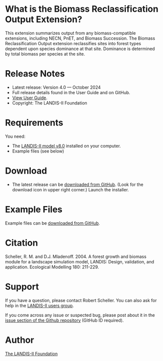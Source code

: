 # What is the Biomass Reclassification Output Extension?

This extension summarizes output from any biomass-compatible extensions, including NECN, PnET, and Biomass Succession. The Biomass Reclassification Output extension reclassifies sites into forest types dependent upon species dominance at that site. Dominance is determined by total biomass per species at the site.

# Release Notes

- Latest release: Version 4.0 — October 2024
- Full release details found in the User Guide and on GitHub.
- [View User Guide](https://github.com/LANDIS-II-Foundation/Extension-Output-Biomass-Reclass/blob/master/docs/LANDIS-II%20Biomass%20Reclass%20Output%20v4%20User%20Guide.pdf).
- Copyright: The LANDIS-II Foundation

# Requirements

You need:

- The [LANDIS-II model v8.0](http://www.landis-ii.org/install) installed on your computer.
- Example files (see below)

# Download

- The latest release can be [downloaded from GitHub](https://github.com/LANDIS-II-Foundation/Extension-Output-Biomass-Reclass/blob/master/deploy/installer/LANDIS-II-V8%20Output%20Biomass%20Reclass%204.0-setup.exe). (Look for the download icon in upper right corner.)  Launch the installer.

# Example Files

Example files can be [downloaded from GitHub](https://downgit.github.io/#/home?url=https://github.com/LANDIS-II-Foundation/Extension-Output-Biomass-Reclass/tree/master/testings/Core8-BiomassReclass4.0).

# Citation

Scheller, R. M. and D.J. Mladenoff. 2004. A forest growth and biomass module for a landscape simulation model, LANDIS: Design, validation, and application. Ecological Modelling 180: 211-229.

# Support

If you have a question, please contact Robert Scheller. 
You can also ask for help in the [LANDIS-II users group](http://www.landis-ii.org/users).

If you come across any issue or suspected bug, please post about it in the [issue section of the Github repository](https://github.com/LANDIS-II-Foundation/Extension-Output-Biomass-Reclass/issues) (GitHub ID required).

# Author

[The LANDIS-II Foundation](http://www.landis-ii.org)
